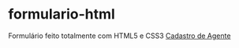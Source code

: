 # formulario-html
 Formulário feito totalmente com HTML5 e CSS3 
 [Cadastro de Agente](https://guidorodrigues.github.io/formulario-html/formulario)
